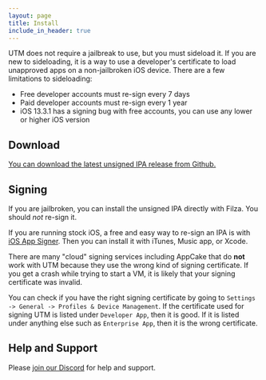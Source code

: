 ```yaml
---
layout: page
title: Install
include_in_header: true
---
```


UTM does not require a jailbreak to use, but you must sideload it. If you are new to sideloading, it is a way to use a developer's certificate to load unapproved apps on a non-jailbroken iOS device. There are a few limitations to sideloading:

* Free developer accounts must re-sign every 7 days
* Paid developer accounts must re-sign every 1 year
* iOS 13.3.1 has a signing bug with free accounts, you can use any lower or higher iOS version

## Download

[You can download the latest unsigned IPA release from Github.][1]

## Signing

If you are jailbroken, you can install the unsigned IPA directly with Filza. You should _not_ re-sign it.

If you are running stock iOS, a free and easy way to re-sign an IPA is with [iOS App Signer][2]. Then you can install it with iTunes, Music app, or Xcode.

There are many "cloud" signing services including AppCake that do **not** work with UTM because they use the wrong kind of signing certificate. If you get a crash while trying to start a VM, it is likely that your signing certificate was invalid.

You can check if you have the right signing certificate by going to `Settings -> General -> Profiles & Device Management`. If the certificate used for signing UTM is listed under `Developer App`, then it is good. If it is listed under anything else such as `Enterprise App`, then it is the wrong certificate.

## Help and Support

Please [join our Discord][3] for help and support.

  [1]: https://github.com/utmapp/UTM/releases/latest
  [2]: https://dantheman827.github.io/ios-app-signer/
  [3]: https://discord.gg/UV2RUgD
